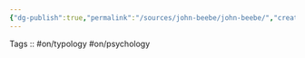 ```yaml
---
{"dg-publish":true,"permalink":"/sources/john-beebe/john-beebe/","created":"","updated":"2023-02-28T11:08:51.668+01:00"}
---
```


Tags :: #on/typology #on/psychology 

